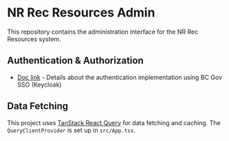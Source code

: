 # NR Rec Resources Admin

This repository contains the administration interface for the NR Rec Resources
system.

## Authentication & Authorization

- [Doc link](docs/auth/auth.md) - Details about the authentication
  implementation using BC Gov SSO (Keycloak)

## Data Fetching

This project uses
[TanStack React Query](https://tanstack.com/query/latest/docs/framework/react/overview)
for data fetching and caching. The `QueryClientProvider` is set up in
`src/App.tsx`.
